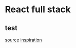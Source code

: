 # React full stack
## test

[source](https://desireyavro.tech)
[inspiration](https://www.linkedin.com/learning/react-creating-and-hosting-a-full-stack-site/)